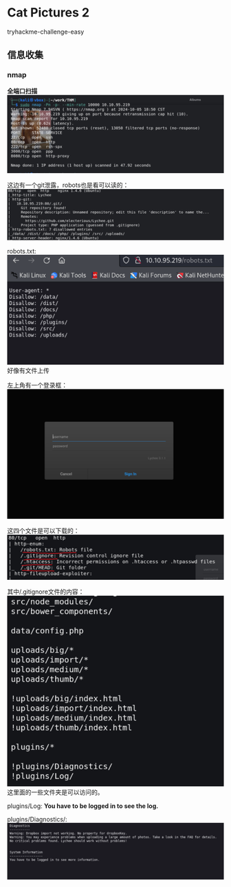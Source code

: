 # Cat Pictures 2
tryhackme-challenge-easy

## 信息收集


### nmap

**全端口扫描**
![Alt text](../../../picture/THM/Cat-Pictures-2/Snipaste_2024-10-05_18-56-10.png)

这边有一个git泄露，robots也是看可以读的：
![Alt text](../../../picture/THM/Cat-Pictures-2/Snipaste_2024-10-05_18-59-20.png)

robots.txt:
![Alt text](../../../picture/THM/Cat-Pictures-2/Snipaste_2024-10-05_19-03-14.png)
好像有文件上传

左上角有一个登录框：
![Alt text](../../../picture/THM/Cat-Pictures-2/Snipaste_2024-10-05_19-29-42.png)

这四个文件是可以下载的：
![Alt text](../../../picture/THM/Cat-Pictures-2/Snipaste_2024-10-05_19-30-51.png)

其中/.gitignore文件的内容：
![Alt text](../../../picture/THM/Cat-Pictures-2/Snipaste_2024-10-05_19-32-19.png)
这里面的一些文件夹是可以访问的。

plugins/Log:
**You have to be logged in to see the log.**

plugins/Diagnostics/:
![Alt text](../../../picture/THM/Cat-Pictures-2/Snipaste_2024-10-05_19-34-46.png)

